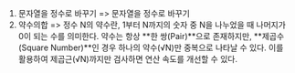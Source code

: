 1. 문자열을 정수로 바꾸기 => 문자열을 정수로 바꾸기
2. 약수의합 => 정수 N의 약수란, 1부터 N까지의 숫자 중 N을 나누었을 때 나머지가 0이 되는 수를 의미한다.
약수는 항상 **한 쌍(Pair)**으로 존재하지만, **제곱수(Square Number)**인 경우 하나의 약수(√N)만 중복으로 나타날 수 있다.
이를 활용하여 제곱근(√N)까지만 검사하면 연산 속도를 개선할 수 있다.